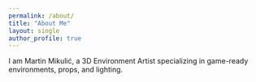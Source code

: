 ```yaml
---
permalink: /about/
title: "About Me"
layout: single
author_profile: true
---
```


I am Martin Mikulić, a 3D Environment Artist specializing in game-ready environments, props, and lighting.
